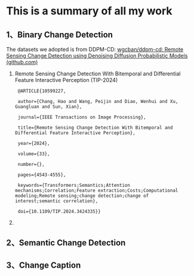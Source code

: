 # This is a summary of all my work

## 1、Binary Change Detection

The datasets we adopted is from DDPM-CD: [wgcban/ddpm-cd: Remote Sensing Change Detection using Denoising Diffusion Probabilistic Models (github.com)](https://github.com/wgcban/ddpm-cd)

1. Remote Sensing Change Detection With Bitemporal and Differential Feature Interactive Perception (TIP-2024)

   ```
    @ARTICLE{10599227,
   
    author={Chang, Hao and Wang, Peijin and Diao, Wenhui and Xu, Guangluan and Sun, Xian},
   
    journal={IEEE Transactions on Image Processing}, 
   
    title={Remote Sensing Change Detection With Bitemporal and Differential Feature Interactive Perception}, 
   
    year={2024},
   
    volume={33},
   
    number={},
   
    pages={4543-4555},
   
    keywords={Transformers;Semantics;Attention mechanisms;Correlation;Feature extraction;Costs;Computational modeling;Remote sensing;change detection;change of interest;semantic correlation},
   
    doi={10.1109/TIP.2024.3424335}}
   ```

   

2. 

   

## 2、Semantic Change Detection

## 3、Change Caption